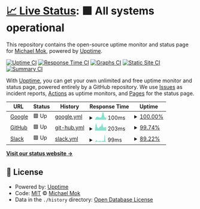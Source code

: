 # [📈 Live Status](https://pmmmwh.github.io/upptime): <!--live status--> **🟩 All systems operational**

This repository contains the open-source uptime monitor and status page for [Michael Mok](https://pmmmwh.com), powered by [Upptime](https://github.com/upptime/upptime).

[![Uptime CI](https://github.com/pmmmwh/upptime/workflows/Uptime%20CI/badge.svg)](https://github.com/pmmmwh/upptime/actions?query=workflow%3A%22Uptime+CI%22)
[![Response Time CI](https://github.com/pmmmwh/upptime/workflows/Response%20Time%20CI/badge.svg)](https://github.com/pmmmwh/upptime/actions?query=workflow%3A%22Response+Time+CI%22)
[![Graphs CI](https://github.com/pmmmwh/upptime/workflows/Graphs%20CI/badge.svg)](https://github.com/pmmmwh/upptime/actions?query=workflow%3A%22Graphs+CI%22)
[![Static Site CI](https://github.com/pmmmwh/upptime/workflows/Static%20Site%20CI/badge.svg)](https://github.com/pmmmwh/upptime/actions?query=workflow%3A%22Static+Site+CI%22)
[![Summary CI](https://github.com/pmmmwh/upptime/workflows/Summary%20CI/badge.svg)](https://github.com/pmmmwh/upptime/actions?query=workflow%3A%22Summary+CI%22)

With [Upptime](https://upptime.js.org), you can get your own unlimited and free uptime monitor and status page, powered entirely by a GitHub repository. We use [Issues](https://github.com/pmmmwh/upptime/issues) as incident reports, [Actions](https://github.com/pmmmwh/upptime/actions) as uptime monitors, and [Pages](https://pmmmwh.github.io/upptime) for the status page.

<!--start: status pages-->
<!-- This summary is generated by Upptime (https://github.com/upptime/upptime) -->
<!-- Do not edit this manually, your changes will be overwritten -->
<!-- prettier-ignore -->
| URL | Status | History | Response Time | Uptime |
| --- | ------ | ------- | ------------- | ------ |
| <img alt="" src="https://icons.duckduckgo.com/ip3/www.google.com.ico" height="13"> [Google](https://www.google.com) | 🟩 Up | [google.yml](https://github.com/pmmmwh/upptime/commits/HEAD/history/google.yml) | <details><summary><img alt="Response time graph" src="./graphs/google/response-time-week.png" height="20"> 100ms</summary><br><a href="https://pmmmwh.github.io/upptime/history/google"><img alt="Response time 105" src="https://img.shields.io/endpoint?url=https%3A%2F%2Fraw.githubusercontent.com%2Fpmmmwh%2Fupptime%2FHEAD%2Fapi%2Fgoogle%2Fresponse-time.json"></a><br><a href="https://pmmmwh.github.io/upptime/history/google"><img alt="24-hour response time 63" src="https://img.shields.io/endpoint?url=https%3A%2F%2Fraw.githubusercontent.com%2Fpmmmwh%2Fupptime%2FHEAD%2Fapi%2Fgoogle%2Fresponse-time-day.json"></a><br><a href="https://pmmmwh.github.io/upptime/history/google"><img alt="7-day response time 100" src="https://img.shields.io/endpoint?url=https%3A%2F%2Fraw.githubusercontent.com%2Fpmmmwh%2Fupptime%2FHEAD%2Fapi%2Fgoogle%2Fresponse-time-week.json"></a><br><a href="https://pmmmwh.github.io/upptime/history/google"><img alt="30-day response time 115" src="https://img.shields.io/endpoint?url=https%3A%2F%2Fraw.githubusercontent.com%2Fpmmmwh%2Fupptime%2FHEAD%2Fapi%2Fgoogle%2Fresponse-time-month.json"></a><br><a href="https://pmmmwh.github.io/upptime/history/google"><img alt="1-year response time 101" src="https://img.shields.io/endpoint?url=https%3A%2F%2Fraw.githubusercontent.com%2Fpmmmwh%2Fupptime%2FHEAD%2Fapi%2Fgoogle%2Fresponse-time-year.json"></a></details> | <details><summary><a href="https://pmmmwh.github.io/upptime/history/google">100.00%</a></summary><a href="https://pmmmwh.github.io/upptime/history/google"><img alt="All-time uptime 100.00%" src="https://img.shields.io/endpoint?url=https%3A%2F%2Fraw.githubusercontent.com%2Fpmmmwh%2Fupptime%2FHEAD%2Fapi%2Fgoogle%2Fuptime.json"></a><br><a href="https://pmmmwh.github.io/upptime/history/google"><img alt="24-hour uptime 100.00%" src="https://img.shields.io/endpoint?url=https%3A%2F%2Fraw.githubusercontent.com%2Fpmmmwh%2Fupptime%2FHEAD%2Fapi%2Fgoogle%2Fuptime-day.json"></a><br><a href="https://pmmmwh.github.io/upptime/history/google"><img alt="7-day uptime 100.00%" src="https://img.shields.io/endpoint?url=https%3A%2F%2Fraw.githubusercontent.com%2Fpmmmwh%2Fupptime%2FHEAD%2Fapi%2Fgoogle%2Fuptime-week.json"></a><br><a href="https://pmmmwh.github.io/upptime/history/google"><img alt="30-day uptime 100.00%" src="https://img.shields.io/endpoint?url=https%3A%2F%2Fraw.githubusercontent.com%2Fpmmmwh%2Fupptime%2FHEAD%2Fapi%2Fgoogle%2Fuptime-month.json"></a><br><a href="https://pmmmwh.github.io/upptime/history/google"><img alt="1-year uptime 100.00%" src="https://img.shields.io/endpoint?url=https%3A%2F%2Fraw.githubusercontent.com%2Fpmmmwh%2Fupptime%2FHEAD%2Fapi%2Fgoogle%2Fuptime-year.json"></a></details>
| <img alt="" src="https://icons.duckduckgo.com/ip3/www.githubstatus.com.ico" height="13"> [GitHub](https://www.githubstatus.com/api/v2/status.json) | 🟩 Up | [git-hub.yml](https://github.com/pmmmwh/upptime/commits/HEAD/history/git-hub.yml) | <details><summary><img alt="Response time graph" src="./graphs/git-hub/response-time-week.png" height="20"> 203ms</summary><br><a href="https://pmmmwh.github.io/upptime/history/git-hub"><img alt="Response time 226" src="https://img.shields.io/endpoint?url=https%3A%2F%2Fraw.githubusercontent.com%2Fpmmmwh%2Fupptime%2FHEAD%2Fapi%2Fgit-hub%2Fresponse-time.json"></a><br><a href="https://pmmmwh.github.io/upptime/history/git-hub"><img alt="24-hour response time 183" src="https://img.shields.io/endpoint?url=https%3A%2F%2Fraw.githubusercontent.com%2Fpmmmwh%2Fupptime%2FHEAD%2Fapi%2Fgit-hub%2Fresponse-time-day.json"></a><br><a href="https://pmmmwh.github.io/upptime/history/git-hub"><img alt="7-day response time 203" src="https://img.shields.io/endpoint?url=https%3A%2F%2Fraw.githubusercontent.com%2Fpmmmwh%2Fupptime%2FHEAD%2Fapi%2Fgit-hub%2Fresponse-time-week.json"></a><br><a href="https://pmmmwh.github.io/upptime/history/git-hub"><img alt="30-day response time 243" src="https://img.shields.io/endpoint?url=https%3A%2F%2Fraw.githubusercontent.com%2Fpmmmwh%2Fupptime%2FHEAD%2Fapi%2Fgit-hub%2Fresponse-time-month.json"></a><br><a href="https://pmmmwh.github.io/upptime/history/git-hub"><img alt="1-year response time 226" src="https://img.shields.io/endpoint?url=https%3A%2F%2Fraw.githubusercontent.com%2Fpmmmwh%2Fupptime%2FHEAD%2Fapi%2Fgit-hub%2Fresponse-time-year.json"></a></details> | <details><summary><a href="https://pmmmwh.github.io/upptime/history/git-hub">99.74%</a></summary><a href="https://pmmmwh.github.io/upptime/history/git-hub"><img alt="All-time uptime 97.98%" src="https://img.shields.io/endpoint?url=https%3A%2F%2Fraw.githubusercontent.com%2Fpmmmwh%2Fupptime%2FHEAD%2Fapi%2Fgit-hub%2Fuptime.json"></a><br><a href="https://pmmmwh.github.io/upptime/history/git-hub"><img alt="24-hour uptime 100.00%" src="https://img.shields.io/endpoint?url=https%3A%2F%2Fraw.githubusercontent.com%2Fpmmmwh%2Fupptime%2FHEAD%2Fapi%2Fgit-hub%2Fuptime-day.json"></a><br><a href="https://pmmmwh.github.io/upptime/history/git-hub"><img alt="7-day uptime 99.74%" src="https://img.shields.io/endpoint?url=https%3A%2F%2Fraw.githubusercontent.com%2Fpmmmwh%2Fupptime%2FHEAD%2Fapi%2Fgit-hub%2Fuptime-week.json"></a><br><a href="https://pmmmwh.github.io/upptime/history/git-hub"><img alt="30-day uptime 98.09%" src="https://img.shields.io/endpoint?url=https%3A%2F%2Fraw.githubusercontent.com%2Fpmmmwh%2Fupptime%2FHEAD%2Fapi%2Fgit-hub%2Fuptime-month.json"></a><br><a href="https://pmmmwh.github.io/upptime/history/git-hub"><img alt="1-year uptime 98.02%" src="https://img.shields.io/endpoint?url=https%3A%2F%2Fraw.githubusercontent.com%2Fpmmmwh%2Fupptime%2FHEAD%2Fapi%2Fgit-hub%2Fuptime-year.json"></a></details>
| <img alt="" src="https://icons.duckduckgo.com/ip3/status.slack.com.ico" height="13"> [Slack](https://status.slack.com/api/v2.0.0/current) | 🟩 Up | [slack.yml](https://github.com/pmmmwh/upptime/commits/HEAD/history/slack.yml) | <details><summary><img alt="Response time graph" src="./graphs/slack/response-time-week.png" height="20"> 99ms</summary><br><a href="https://pmmmwh.github.io/upptime/history/slack"><img alt="Response time 114" src="https://img.shields.io/endpoint?url=https%3A%2F%2Fraw.githubusercontent.com%2Fpmmmwh%2Fupptime%2FHEAD%2Fapi%2Fslack%2Fresponse-time.json"></a><br><a href="https://pmmmwh.github.io/upptime/history/slack"><img alt="24-hour response time 64" src="https://img.shields.io/endpoint?url=https%3A%2F%2Fraw.githubusercontent.com%2Fpmmmwh%2Fupptime%2FHEAD%2Fapi%2Fslack%2Fresponse-time-day.json"></a><br><a href="https://pmmmwh.github.io/upptime/history/slack"><img alt="7-day response time 99" src="https://img.shields.io/endpoint?url=https%3A%2F%2Fraw.githubusercontent.com%2Fpmmmwh%2Fupptime%2FHEAD%2Fapi%2Fslack%2Fresponse-time-week.json"></a><br><a href="https://pmmmwh.github.io/upptime/history/slack"><img alt="30-day response time 102" src="https://img.shields.io/endpoint?url=https%3A%2F%2Fraw.githubusercontent.com%2Fpmmmwh%2Fupptime%2FHEAD%2Fapi%2Fslack%2Fresponse-time-month.json"></a><br><a href="https://pmmmwh.github.io/upptime/history/slack"><img alt="1-year response time 112" src="https://img.shields.io/endpoint?url=https%3A%2F%2Fraw.githubusercontent.com%2Fpmmmwh%2Fupptime%2FHEAD%2Fapi%2Fslack%2Fresponse-time-year.json"></a></details> | <details><summary><a href="https://pmmmwh.github.io/upptime/history/slack">89.22%</a></summary><a href="https://pmmmwh.github.io/upptime/history/slack"><img alt="All-time uptime 89.82%" src="https://img.shields.io/endpoint?url=https%3A%2F%2Fraw.githubusercontent.com%2Fpmmmwh%2Fupptime%2FHEAD%2Fapi%2Fslack%2Fuptime.json"></a><br><a href="https://pmmmwh.github.io/upptime/history/slack"><img alt="24-hour uptime 65.82%" src="https://img.shields.io/endpoint?url=https%3A%2F%2Fraw.githubusercontent.com%2Fpmmmwh%2Fupptime%2FHEAD%2Fapi%2Fslack%2Fuptime-day.json"></a><br><a href="https://pmmmwh.github.io/upptime/history/slack"><img alt="7-day uptime 89.22%" src="https://img.shields.io/endpoint?url=https%3A%2F%2Fraw.githubusercontent.com%2Fpmmmwh%2Fupptime%2FHEAD%2Fapi%2Fslack%2Fuptime-week.json"></a><br><a href="https://pmmmwh.github.io/upptime/history/slack"><img alt="30-day uptime 85.10%" src="https://img.shields.io/endpoint?url=https%3A%2F%2Fraw.githubusercontent.com%2Fpmmmwh%2Fupptime%2FHEAD%2Fapi%2Fslack%2Fuptime-month.json"></a><br><a href="https://pmmmwh.github.io/upptime/history/slack"><img alt="1-year uptime 88.44%" src="https://img.shields.io/endpoint?url=https%3A%2F%2Fraw.githubusercontent.com%2Fpmmmwh%2Fupptime%2FHEAD%2Fapi%2Fslack%2Fuptime-year.json"></a></details>

<!--end: status pages-->

[**Visit our status website →**](https://pmmmwh.github.io/upptime)

## 📄 License

- Powered by: [Upptime](https://github.com/upptime/upptime)
- Code: [MIT](./LICENSE) © [Michael Mok](https://pmmmwh.com)
- Data in the `./history` directory: [Open Database License](https://opendatacommons.org/licenses/odbl/1-0/)
